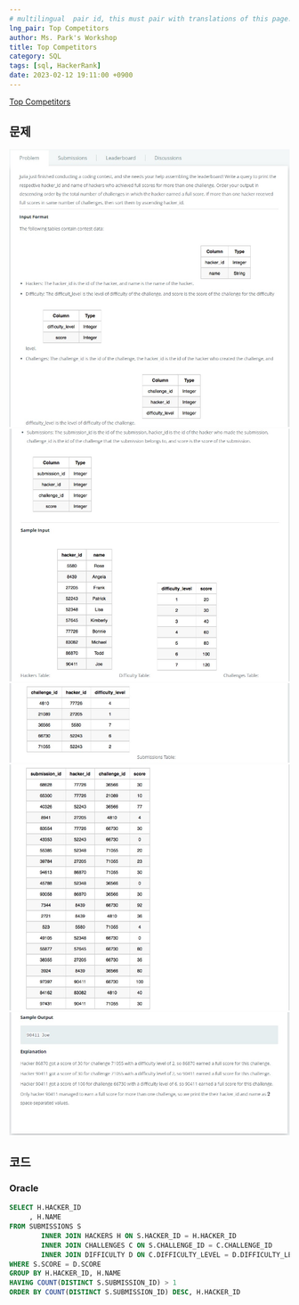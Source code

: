 ```yaml
---
# multilingual  pair id, this must pair with translations of this page. (This name must be unique)
lng_pair: Top Competitors
author: Ms. Park's Workshop
title: Top Competitors
category: SQL
tags: [sql, HackerRank]
date: 2023-02-12 19:11:00 +0900
---
```

<!-- 소제목 -->
<!-- outline-start -->
<a href="https://www.hackerrank.com/challenges/full-score/problem">Top Competitors</a>
<!-- outline-end -->

<h2>문제</h2>
<img src="/assets/img/posts/sql/Top_Competitors1.jpg" title="Top_Competitors1.jpg" alt="Top_Competitors1.jpg"/><br>
<img src="/assets/img/posts/sql/Top_Competitors2.jpg" title="Top_Competitors2.jpg" alt="Top_Competitors2.jpg"/><br>
<img src="/assets/img/posts/sql/Top_Competitors3.jpg" title="Top_Competitors3.jpg" alt="Top_Competitors3.jpg"/><br>
<img src="/assets/img/posts/sql/Top_Competitors4.jpg" title="Top_Competitors4.jpg" alt="Top_Competitors4.jpg"/><br>
<img src="/assets/img/posts/sql/Top_Competitors5.jpg" title="Top_Competitors5.jpg" alt="Top_Competitors5.jpg"/><br>

<h2>코드</h2>
<h3>Oracle</h3>

```sql
SELECT H.HACKER_ID
     , H.NAME
FROM SUBMISSIONS S
        INNER JOIN HACKERS H ON S.HACKER_ID = H.HACKER_ID
        INNER JOIN CHALLENGES C ON S.CHALLENGE_ID = C.CHALLENGE_ID
        INNER JOIN DIFFICULTY D ON C.DIFFICULTY_LEVEL = D.DIFFICULTY_LEVEL
WHERE S.SCORE = D.SCORE
GROUP BY H.HACKER_ID, H.NAME
HAVING COUNT(DISTINCT S.SUBMISSION_ID) > 1
ORDER BY COUNT(DISTINCT S.SUBMISSION_ID) DESC, H.HACKER_ID
```
